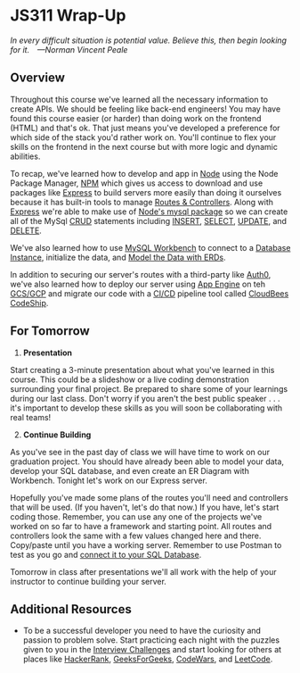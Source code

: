 # JS311 Wrap-Up

*In every difficult situation is potential value. Believe this, then begin looking for it. —Norman Vincent Peale*

## Overview

Throughout this course we've learned all the necessary information to create APIs. We should be feeling like back-end engineers! You may have found this course easier (or harder) than doing work on the frontend (HTML) and that's ok. That just means you've developed a preference for which side of the stack you'd rather work on. You'll continue to flex your skills on the frontend in the next course but with more logic and dynamic abilities.

To recap, we've learned how to develop and app in [Node](https://nodejs.org/) using the Node Package Manager, [NPM](https://www.npmjs.com/) which gives us access to download and use packages like [Express](https://expressjs.com/) to build servers more easily than doing it ourselves because it has built-in tools to manage [Routes & Controllers](https://expressjs.com/en/guide/routing.html). Along with [Express](https://expressjs.com/) we're able to make use of [Node's mysql package](https://www.npmjs.com/package/mysql) so we can create all of the MySql [CRUD](https://en.wikipedia.org/wiki/Create,_read,_update_and_delete) statements including [INSERT](https://dev.mysql.com/doc/refman/8.0/en/insert.html), [SELECT](https://www.mysqltutorial.org/mysql-select-statement-query-data.aspx), [UPDATE](https://dev.mysql.com/doc/refman/8.0/en/update.html), and [DELETE](https://www.tutorialspoint.com/mysql/mysql-delete-query.htm).

We've also learned how to use [MySQL Workbench](https://www.mysql.com/products/workbench/) to connect to a [Database Instance](https://cloud.google.com/sql/docs/mysql/create-instance), initialize the data, and  [Model the Data with ERDs](https://www.smartdraw.com/entity-relationship-diagram/).

In addition to securing our server's routes with a third-party like [Auth0](https://auth0.com/blog/create-a-simple-and-secure-node-express-app/), we've also learned how to deploy our server using [App Engine](https://cloud.google.com/appengine) on teh [GCS/GCP](https://cloud.google.com/) and migrate our code with a [CI/CD](https://www.redhat.com/en/topics/devops/what-is-ci-cd) pipeline tool called [CloudBees CodeShip](https://www.cloudbees.com/products/codeship/overview).

## For Tomorrow

1. **Presentation**

  Start creating a 3-minute presentation about what you've learned in this course. This could be a slideshow or a live coding demonstration surrounding your final project. Be prepared to share some of your learnings during our last class. Don't worry if you aren't the best public speaker . . . it's important to develop these skills as you will soon be collaborating with real teams!

2. **Continue Building**

  As you've see in the past day of class we will have time to work on our graduation project. You should have already been able to model your data, develop your SQL database, and even create an ER Diagram with Workbench. Tonight let's work on our Express server.

  Hopefully you've made some plans of the routes you'll need and controllers that will be used. (If you haven't, let's do that now.) If you have, let's start coding those. Remember, you can use any one of the projects we've worked on so far to have a framework and starting point. All routes and controllers look the same with a few values changed here and there. Copy/paste until you have a working server. Remember to use Postman to test as you go and [connect it to your SQL Database](https://studio.zollege.com/jump_to_id/73df0099d5594f1f9b3f5fa92ead787c).

  Tomorrow in class after presentations we'll all work with the help of your instructor to continue building your server.

## Additional Resources

- To be a successful developer you need to have the curiosity and passion to problem solve. Start practicing each night with the puzzles given to you in the [Interview Challenges](./../additionalResources/interviewChallenges.md) and start looking for others at places like [HackerRank](https://www.hackerrank.com/), [GeeksForGeeks](https://www.geeksforgeeks.org/), [CodeWars](https://www.codewars.com/), and [LeetCode](https://leetcode.com/).
